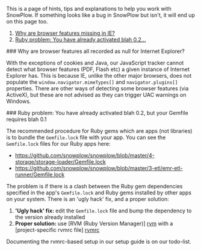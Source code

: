 This is a page of hints, tips and explanations to help you work with SnowPlow. If something looks like a bug in SnowPlow but isn't, it will end up on this page too.

1. [Why are browser features missing in IE?](#ie-features)
2. [Ruby problem: You have already activated blah 0.2...](#gem-activation)

<a name="ie-features"/>
### Why are browser features all recorded as null for Internet Explorer?

With the exceptions of cookies and Java, our JavaScript tracker cannot detect what browser features (PDF, Flash etc) a given instance of Internet Explorer has. This is because IE, unlike the other major browsers, does not populate the `window.navigator.mimeTypes[]` and `navigator.plugins[]` properties. There are other ways of detecting some browser features (via ActiveX), but these are not advised as they can trigger UAC warnings on Windows.

<a name="gem-activation"/>
### Ruby problem: You have already activated blah 0.2, but your Gemfile requires blah 0.1

The recommended procedure for Ruby gems which are apps (not libraries) is to bundle the `Gemfile.lock` file with your app. You can see the `Gemfile.lock` files for our Ruby apps here:

* https://github.com/snowplow/snowplow/blob/master/4-storage/storage-loader/Gemfile.lock
* https://github.com/snowplow/snowplow/blob/master/3-etl/emr-etl-runner/Gemfile.lock

The problem is if there is a clash between the Ruby gem dependencies specified in the app's `Gemfile.lock` and Ruby gems installed by other apps on your system. There is an 'ugly hack' fix, and a proper solution:

1. **'Ugly hack' fix:** edit the `Gemfile.lock` file and bump the dependency to the version already installed
2. **Proper solution:** use [RVM (Ruby Version Manager)] [rvm] with a [project-specific rvmrc file] [rvmrc]

Documenting the rvmrc-based setup in our setup guide is on our todo-list.

[rvm]: https://rvm.io/
[rvmrc]: https://rvm.io/workflow/rvmrc/
